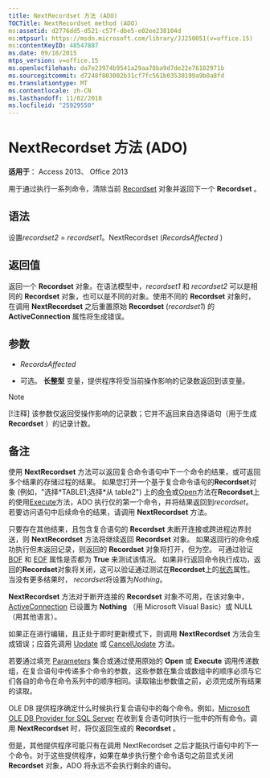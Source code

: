 ```yaml
---
title: NextRecordset 方法 (ADO)
TOCTitle: NextRecordset method (ADO)
ms:assetid: d2776dd5-d521-c57f-dbe5-e02ee238104d
ms:mtpsurl: https://msdn.microsoft.com/library/JJ250051(v=office.15)
ms:contentKeyID: 48547887
ms.date: 09/18/2015
mtps_version: v=office.15
ms.openlocfilehash: da7e23974b9541a29aa78ba9d7de22e76102971b
ms.sourcegitcommit: d7248f803002b31cf7fc561b03530199a9b0a8fd
ms.translationtype: MT
ms.contentlocale: zh-CN
ms.lasthandoff: 11/02/2018
ms.locfileid: "25929550"
---
```

# <a name="nextrecordset-method-ado"></a>NextRecordset 方法 (ADO)


**适用于**： Access 2013、 Office 2013
 

用于通过执行一系列命令，清除当前 [Recordset](recordset-object-ado.md) 对象并返回下一个 **Recordset** 。

## <a name="syntax"></a>语法

设置*recordset2* = *recordset1*。NextRecordset (*RecordsAffected* )

## <a name="return-value"></a>返回值

返回一个 **Recordset** 对象。在语法模型中，*recordset1* 和 *recordset2* 可以是相同的 **Recordset** 对象，也可以是不同的对象。使用不同的 **Recordset** 对象时，在调用 **NextRecordset** 之后重置原始 **Recordset** (*recordset1*) 的 **ActiveConnection** 属性将生成错误。

## <a name="parameters"></a>参数

- *RecordsAffected*

- 可选。 **长整型** 变量，提供程序将受当前操作影响的记录数返回到该变量。


> [!NOTE]
> <P>[!注释] 该参数仅返回受操作影响的记录数；它并不返回来自选择语句（用于生成 <STRONG>Recordset</STRONG> ）的记录计数。</P>



## <a name="remarks"></a>备注

使用 **NextRecordset** 方法可以返回复合命令语句中下一个命令的结果，或可返回多个结果的存储过程的结果。 如果您打开一个基于复合命令语句的**Recordset**对象 (例如，"选择\*TABLE1;选择\*从 table2") 上的[命令](command-object-ado.md)或[Open](open-method-ado-recordset.md)方法在**Recordset**上的使用[Execute](https://docs.microsoft.com/office/vba/access/concepts/miscellaneous/execute-method-ado-command)方法，ADO 执行仅的第一个命令，并将结果返回到*recordset*。 若要访问语句中后续命令的结果，请调用 **NextRecordset** 方法。

只要存在其他结果，且包含复合语句的 **Recordset** 未断开连接或跨进程边界封送，则 **NextRecordset** 方法将继续返回 **Recordset** 对象。 如果返回行的命令成功执行但未返回记录，则返回的 **Recordset** 对象将打开，但为空。 可通过验证 [BOF](bof-eof-properties-ado.md) 和 [EOF](bof-eof-properties-ado.md) 属性是否都为 **True** 来测试该情况。 如果非行返回命令执行成功，返回的**Recordset**对象将关闭，这可以验证通过测试在**Recordset**上的[状态](state-property-ado.md)属性。 当没有更多结果时， *recordset*将设置为*Nothing*。

**NextRecordset** 方法对于断开连接的 **Recordset** 对象不可用，在该对象中， [ActiveConnection](activeconnection-property-ado.md) 已设置为 **Nothing** （用 Microsoft Visual Basic）或 NULL（用其他语言）。

如果正在进行编辑，且正处于即时更新模式下，则调用 **NextRecordset** 方法会生成错误；应首先调用 [Update](update-method-ado.md) 或 [CancelUpdate](cancelupdate-method-ado.md) 方法。

若要通过填充 [Parameters](parameters-collection-ado.md) 集合或通过使用原始的 **Open** 或 **Execute** 调用传递数组，在复合语句中传递多个命令的参数，这些参数在集合或数组中的顺序必须与它们各自的命令在命令系列中的顺序相同。读取输出参数值之前，必须完成所有结果的读取。

OLE DB 提供程序确定什么时候执行复合语句中的每个命令。例如，[Microsoft OLE DB Provider for SQL Server](microsoft-ole-db-provider-for-sql-server.md) 在收到复合语句时执行一批中的所有命令。调用 **NextRecordset** 时，将仅返回生成的 **Recordset** 。

但是，其他提供程序可能只有在调用 NextRecordset 之后才能执行语句中的下一个命令。对于这些提供程序，如果在单步执行整个命令语句之前显式关闭 **Recordset** 对象，ADO 将永远不会执行剩余的语句。


